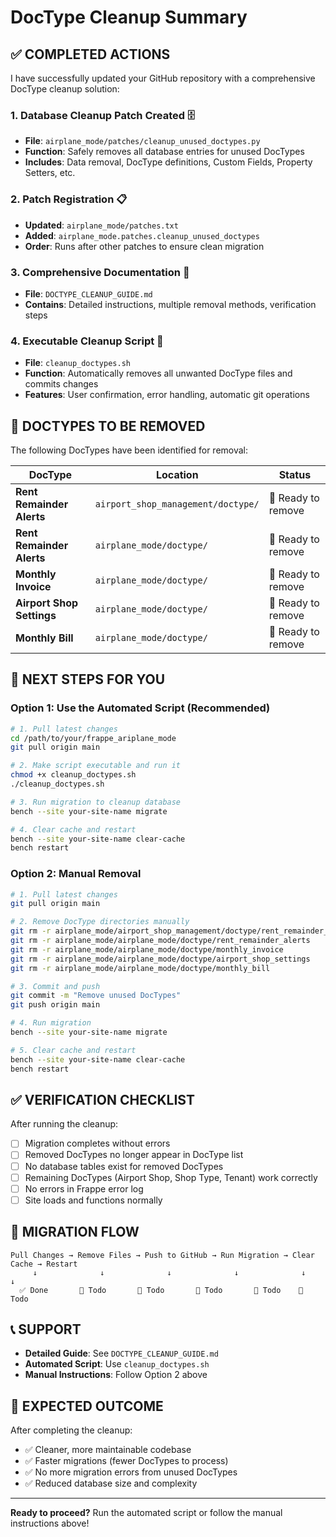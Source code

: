 # DocType Cleanup Summary

## ✅ **COMPLETED ACTIONS**

I have successfully updated your GitHub repository with a comprehensive DocType cleanup solution:

### **1. Database Cleanup Patch Created** 🗄️
- **File**: `airplane_mode/patches/cleanup_unused_doctypes.py`
- **Function**: Safely removes all database entries for unused DocTypes
- **Includes**: Data removal, DocType definitions, Custom Fields, Property Setters, etc.

### **2. Patch Registration** 📋
- **Updated**: `airplane_mode/patches.txt`
- **Added**: `airplane_mode.patches.cleanup_unused_doctypes`
- **Order**: Runs after other patches to ensure clean migration

### **3. Comprehensive Documentation** 📖
- **File**: `DOCTYPE_CLEANUP_GUIDE.md`
- **Contains**: Detailed instructions, multiple removal methods, verification steps

### **4. Executable Cleanup Script** 🚀
- **File**: `cleanup_doctypes.sh`
- **Function**: Automatically removes all unwanted DocType files and commits changes
- **Features**: User confirmation, error handling, automatic git operations

## 🎯 **DOCTYPES TO BE REMOVED**

The following DocTypes have been identified for removal:

| DocType | Location | Status |
|---------|----------|--------|
| **Rent Remainder Alerts** | `airport_shop_management/doctype/` | 🔄 Ready to remove |
| **Rent Remainder Alerts** | `airplane_mode/doctype/` | 🔄 Ready to remove |
| **Monthly Invoice** | `airplane_mode/doctype/` | 🔄 Ready to remove |
| **Airport Shop Settings** | `airplane_mode/doctype/` | 🔄 Ready to remove |
| **Monthly Bill** | `airplane_mode/doctype/` | 🔄 Ready to remove |

## 🚀 **NEXT STEPS FOR YOU**

### **Option 1: Use the Automated Script (Recommended)**
```bash
# 1. Pull latest changes
cd /path/to/your/frappe_ariplane_mode
git pull origin main

# 2. Make script executable and run it
chmod +x cleanup_doctypes.sh
./cleanup_doctypes.sh

# 3. Run migration to cleanup database
bench --site your-site-name migrate

# 4. Clear cache and restart
bench --site your-site-name clear-cache
bench restart
```

### **Option 2: Manual Removal**
```bash
# 1. Pull latest changes
git pull origin main

# 2. Remove DocType directories manually
git rm -r airplane_mode/airport_shop_management/doctype/rent_remainder_alerts
git rm -r airplane_mode/airplane_mode/doctype/rent_remainder_alerts
git rm -r airplane_mode/airplane_mode/doctype/monthly_invoice
git rm -r airplane_mode/airplane_mode/doctype/airport_shop_settings
git rm -r airplane_mode/airplane_mode/doctype/monthly_bill

# 3. Commit and push
git commit -m "Remove unused DocTypes"
git push origin main

# 4. Run migration
bench --site your-site-name migrate

# 5. Clear cache and restart
bench --site your-site-name clear-cache
bench restart
```

## ✅ **VERIFICATION CHECKLIST**

After running the cleanup:

- [ ] Migration completes without errors
- [ ] Removed DocTypes no longer appear in DocType list
- [ ] No database tables exist for removed DocTypes
- [ ] Remaining DocTypes (Airport Shop, Shop Type, Tenant) work correctly
- [ ] No errors in Frappe error log
- [ ] Site loads and functions normally

## 🔄 **MIGRATION FLOW**

```
Pull Changes → Remove Files → Push to GitHub → Run Migration → Clear Cache → Restart
     ↓              ↓              ↓              ↓              ↓          ↓
  ✅ Done       🔄 Todo       🔄 Todo       🔄 Todo       🔄 Todo    🔄 Todo
```

## 📞 **SUPPORT**

- **Detailed Guide**: See `DOCTYPE_CLEANUP_GUIDE.md`
- **Automated Script**: Use `cleanup_doctypes.sh`
- **Manual Instructions**: Follow Option 2 above

## 🎉 **EXPECTED OUTCOME**

After completing the cleanup:
- ✅ Cleaner, more maintainable codebase
- ✅ Faster migrations (fewer DocTypes to process)
- ✅ No more migration errors from unused DocTypes
- ✅ Reduced database size and complexity

---

**Ready to proceed?** Run the automated script or follow the manual instructions above!
